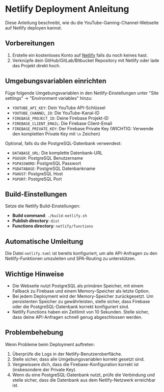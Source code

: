 # Netlify Deployment Anleitung

Diese Anleitung beschreibt, wie du die YouTube-Gaming-Channel-Webseite auf Netlify deployen kannst.

## Vorbereitungen

1. Erstelle ein kostenloses Konto auf [Netlify](https://www.netlify.com/) falls du noch keines hast.
2. Verknüpfe dein GitHub/GitLab/Bitbucket Repository mit Netlify oder lade das Projekt direkt hoch.

## Umgebungsvariablen einrichten

Füge folgende Umgebungsvariablen in den Netlify-Einstellungen unter "Site settings" → "Environment variables" hinzu:

- `YOUTUBE_API_KEY`: Dein YouTube API-Schlüssel
- `YOUTUBE_CHANNEL_ID`: Die YouTube-Kanal-ID
- `FIREBASE_PROJECT_ID`: Deine Firebase Projekt-ID
- `FIREBASE_CLIENT_EMAIL`: Die Firebase Client-Email
- `FIREBASE_PRIVATE_KEY`: Der Firebase Private Key (WICHTIG: Verwende den kompletten Private Key mit `\n` Zeichen)

Optional, falls du die PostgreSQL-Datenbank verwendest:
- `DATABASE_URL`: Die komplette Datenbank-URL
- `PGUSER`: PostgreSQL Benutzername
- `PGPASSWORD`: PostgreSQL Passwort
- `PGDATABASE`: PostgreSQL Datenbankname
- `PGHOST`: PostgreSQL Host
- `PGPORT`: PostgreSQL Port

## Build-Einstellungen

Setze die Netlify Build-Einstellungen:

- **Build command**: `./build-netlify.sh`
- **Publish directory**: `dist`
- **Functions directory**: `netlify/functions`

## Automatische Umleitung

Die Datei `netlify.toml` ist bereits konfiguriert, um alle API-Anfragen zu den Netlify-Funktionen umzuleiten und SPA-Routing zu unterstützen.

## Wichtige Hinweise

- Die Webseite nutzt PostgreSQL als primären Speicher, mit einem Fallback zu Firebase und einem Memory-Speicher als letzte Option.
- Bei jedem Deployment wird der Memory-Speicher zurückgesetzt. Um persistenten Speicher zu gewährleisten, stelle sicher, dass Firebase oder die PostgreSQL-Datenbank korrekt konfiguriert sind.
- Netlify Functions haben ein Zeitlimit von 10 Sekunden. Stelle sicher, dass deine API-Anfragen schnell genug abgeschlossen werden.

## Problembehebung

Wenn Probleme beim Deployment auftreten:

1. Überprüfe die Logs in der Netlify-Benutzeroberfläche.
2. Stelle sicher, dass alle Umgebungsvariablen korrekt gesetzt sind.
3. Vergewissere dich, dass die Firebase-Konfiguration korrekt ist (insbesondere der Private Key).
4. Wenn du eine PostgreSQL-Datenbank nutzt, prüfe die Verbindung und stelle sicher, dass die Datenbank aus dem Netlify-Netzwerk erreichbar ist.